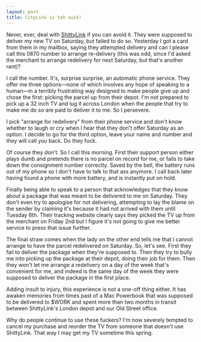 ```yaml
---
layout: post
title: CityLink is teh suck!
---
```


Never, ever, deal with <a href="http://www.city-link.co.uk/">ShittyLink</a> if you can
avoid it. They were supposed to deliver my new TV on Saturday, but failed to do so.
Yesterday I got a card from them in my mailbox, saying they attempted delivery and can I
please call this 0870 number to arrange re-delivery (this was odd, since I'd asked the
merchant to arrange redelivery for next Saturday, but that's another rant)?

I call the number. It's, surprise surprise, an automatic phone service. They offer me
three options&mdash;none of which involves any hope of speaking to a human&mdash;in a
terribly frustrating way designed to make people give up and chose the first: picking the
parcel up from their depot. I'm not prepared to pick up a 32 inch TV and lug it across
London when the people that try to make me do so are paid to deliver it to me. So I
persevere.

I pick "arrange for redelivery" from their phone service and don't know whether to laugh
or cry when I hear that they don't offer Saturday as an option. I decide to go for the
third option, leave your name and number and they will call you back. Do they fuck.

Of course they don't. So I call this morning. First their support person either plays dumb
and pretends there is no parcel on record for me, or fails to take down the consignment
number correctly. Saved by the bell, the battery runs out of my phone so I don't have to
talk to that ass anymore. I call back later having found a phone with more battery, and is
instantly put on hold.

Finally being able to speak to a person that acknowledges that they know about a package
that was meant to be delivered to me on Saturday. They don't even try to apologise for not
delivering, attempting to lay the blame on the sender by claiming it's because it had not
arrived with them until Tuesday 6th. Their tracking website clearly says they picked the
TV up from the merchant on Friday 2nd but I figure it's not going to give me better
service to press that issue further.

The final straw comes when the lady on the other end tells me that I cannot arrange to
have the parcel redelivered on Saturday. So, let's see. First they fail to deliver the
package when they're supposed to. Then they try to bully me into picking up the package at
their depot, doing their job for them. Then they won't let me arrange a redelivery on a
day of the week that's convenient for me, and indeed is the same day of the week they were
supposed to deliver the package in the first place.

Adding insult to injury, this experience is not a one-off thing either. It has awaken
memories from times past of a Mac Powerbook that was supposed to be delivered to $WORK and
spent more than two months in transit between ShittyLink's London depot and our Old Street
office.

Why do people continue to use these fuckers? I'm now severely tempted to cancel my
purchase and reorder the TV from someone that doesn't use ShittyLink. That way I may get
my TV sometime this spring.
